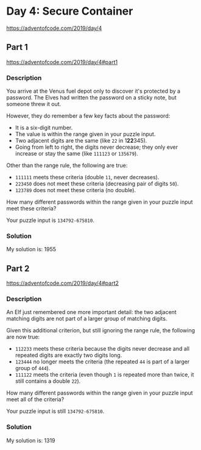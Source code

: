 # Day 4: Secure Container
https://adventofcode.com/2019/day/4

## Part 1
https://adventofcode.com/2019/day/4#part1

### Description
You arrive at the Venus fuel depot only to discover it's protected by a password. The Elves had written the password on a sticky note, but someone threw it out.

However, they do remember a few key facts about the password:
* It is a six-digit number.
* The value is within the range given in your puzzle input.
* Two adjacent digits are the same (like `22` in 1**22**345).
* Going from left to right, the digits never decrease; they only ever increase or stay the same (like `111123` or `135679`).

Other than the range rule, the following are true:
* `111111` meets these criteria (double `11`, never decreases).
* `223450` does not meet these criteria (decreasing pair of digits `50`).
* `123789` does not meet these criteria (no double).

How many different passwords within the range given in your puzzle input meet these criteria?

Your puzzle input is `134792-675810`.

### Solution
My solution is: 1955


## Part 2
https://adventofcode.com/2019/day/4#part2

### Description
An Elf just remembered one more important detail: the two adjacent matching digits are not part of a larger group of matching digits.

Given this additional criterion, but still ignoring the range rule, the following are now true:
* `112233` meets these criteria because the digits never decrease and all repeated digits are exactly two digits long.
* `123444` no longer meets the criteria (the repeated `44` is part of a larger group of `444`).
* `111122` meets the criteria (even though `1` is repeated more than twice, it still contains a double `22`).

How many different passwords within the range given in your puzzle input meet all of the criteria?

Your puzzle input is still `134792-675810`.

### Solution
My solution is: 1319